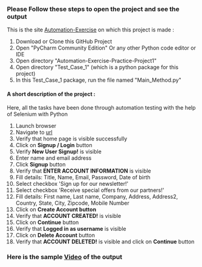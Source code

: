   <h3>Please Follow these steps to open the project and see the output</h3>
  <p>This is the site <a href="https://automationexercise.com">Automation-Exercise</a> on which this project is made : </p>
  
  <ol>
    <li>Download or Clone this GitHub Project</li>
    <li>Open "PyCharm Community Edition" Or any other Python code editor or IDE</li>
    <li>Open directory "Automation-Exercise-Practice-Project1"</li>
	<li>Open directory "Test_Case_1" (which is a python package for this project)</li>
    <li>In this Test_Case_1 package, run the file named "Main_Method.py"</li>
  </ol>

  <h4>A short description of the project : </h4>
  <p>Here, all the tasks have been done through automation testing with the help of Selenium with Python</p>
  <ol>
    <li>Launch browser</li>
    <li>Navigate to <a href='http://automationexercise.com' >url</a> </li>
    <li>Verify that home page is visible successfully</li>
    <li>Click on <strong>Signup / Login</strong> button</li>
    <li>Verify <strong>New User Signup!</strong> is visible</li>
    <li>Enter name and email address</li>
    <li>Click <strong>Signup</strong> button</li>
    <li>Verify that <strong>ENTER ACCOUNT INFORMATION</strong> is visible</li>
    <li>Fill details: Title, Name, Email, Password, Date of birth</li>
    <li>Select checkbox 'Sign up for our newsletter!'</li>
    <li>Select checkbox 'Receive special offers from our partners!'</li>
    <li>Fill details: First name, Last name, Company, Address, Address2, Country, State, City, Zipcode, Mobile Number</li>
    <li>Click on <strong>Create Account button</strong></li>
    <li>Verify that <strong>ACCOUNT CREATED!</strong> is visible</li>
    <li>Click on <strong>Continue</strong> button</li>
    <li>Verify that <strong>Logged in as username</strong> is visible</li>
    <li>Click on <strong>Delete Account</strong> button</li>
    <li>Verify that <strong>ACCOUNT DELETED!</strong> is visible and click on <strong>Continue</strong> button</li>
  </ol>
  <h3>Here is the sample <a href="https://www.awesomescreenshot.com/video/18579299?key=ddd29f281687a765ed4d5e7bb0bd1ca2" target="blank">Video</a> of the output</h3>
